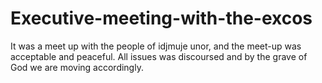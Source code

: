 # Executive-meeting-with-the-excos
It was a meet up with the people of idjmuje unor, and the meet-up was acceptable and peaceful. All issues was discoursed and by the grave of God we are moving accordingly. 
